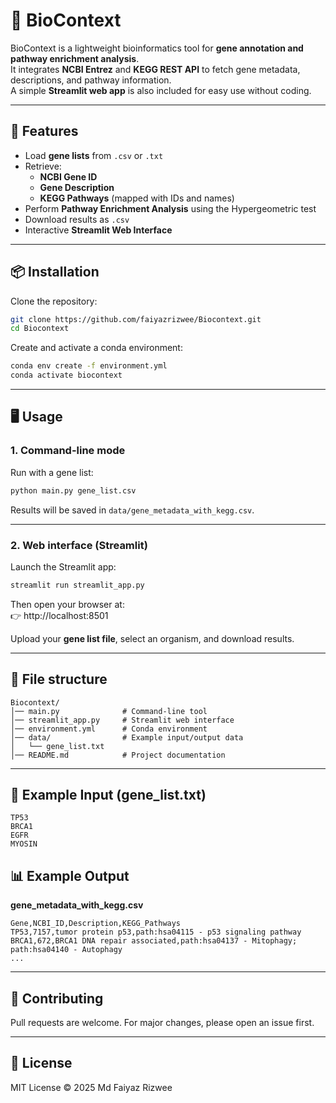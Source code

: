 # 🧬 BioContext

BioContext is a lightweight bioinformatics tool for **gene annotation and pathway enrichment analysis**.  
It integrates **NCBI Entrez** and **KEGG REST API** to fetch gene metadata, descriptions, and pathway information.  
A simple **Streamlit web app** is also included for easy use without coding.

---

## 🚀 Features
- Load **gene lists** from `.csv` or `.txt`
- Retrieve:
  - **NCBI Gene ID**
  - **Gene Description**
  - **KEGG Pathways** (mapped with IDs and names)
- Perform **Pathway Enrichment Analysis** using the Hypergeometric test
- Download results as `.csv`
- Interactive **Streamlit Web Interface**

---

## 📦 Installation

Clone the repository:

```bash
git clone https://github.com/faiyazrizwee/Biocontext.git
cd Biocontext
```

Create and activate a conda environment:

```bash
conda env create -f environment.yml
conda activate biocontext
```

---

## 🖥️ Usage

### 1. Command-line mode
Run with a gene list:

```bash
python main.py gene_list.csv
```

Results will be saved in `data/gene_metadata_with_kegg.csv`.

---

### 2. Web interface (Streamlit)
Launch the Streamlit app:

```bash
streamlit run streamlit_app.py
```

Then open your browser at:  
👉 http://localhost:8501  

Upload your **gene list file**, select an organism, and download results.

---

## 📂 File structure
```
Biocontext/
│── main.py              # Command-line tool
│── streamlit_app.py     # Streamlit web interface
│── environment.yml      # Conda environment
│── data/                # Example input/output data
│   └── gene_list.txt
│── README.md            # Project documentation
```

---

## 🧪 Example Input (gene_list.txt)
```
TP53
BRCA1
EGFR
MYOSIN
```

## 📊 Example Output
**gene_metadata_with_kegg.csv**
```
Gene,NCBI_ID,Description,KEGG_Pathways
TP53,7157,tumor protein p53,path:hsa04115 - p53 signaling pathway
BRCA1,672,BRCA1 DNA repair associated,path:hsa04137 - Mitophagy; path:hsa04140 - Autophagy
...
```

---

## 🤝 Contributing
Pull requests are welcome. For major changes, please open an issue first.

---

## 📜 License
MIT License © 2025 Md Faiyaz Rizwee  
